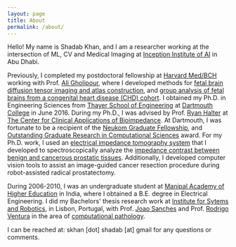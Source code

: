 ```yaml
---
layout: page
title: About
permalink: /about/
---
```

Hello! My name is Shadab Khan, and I am a researcher working at the intersection of ML, CV and Medical Imaging at [Inception Institute of AI](https://www.inceptioniai.org) in Abu Dhabi. 

Previously, I completed my postdoctoral fellowship at [Harvard Med/BCH](https://crl.med.harvard.edu) working with Prof. [Ali Gholipour](https://imagine.med.harvard.edu), where I developed methods for [fetal brain diffusion tensor imaging and atlas construction](https://www.sciencedirect.com/science/article/pii/S1053811918307286), and [group analysis of fetal brains from a congenital heart disease (CHD) cohort](https://link.springer.com/chapter/10.1007/978-3-030-00931-1_4). I obtained my Ph.D. in Engineering Sciences from [Thayer School of Engineering](https://engineering.dartmouth.edu) at [Dartmouth College](https://dartmouth.edu) in June 2016. During my Ph.D., I was advised by Prof. [Ryan Halter](https://engineering.dartmouth.edu/people/faculty/ryan-halter/) at [The Center for Clinical Applications of Bioimpedance](https://engineering.dartmouth.edu/bioimpedance/). At Dartmouth, I was fortunate to be a recipient of the [Neukom Graduate Fellowship](https://neukom.dartmouth.edu/programs/2015grad_fellows.html), and [Outstanding Graduate Research in Computational Sciences](https://neukom.dartmouth.edu/funding/students/undergraduate-graduate-research-prizes) award. For my Ph.D. work, I used an [electrical impedance tomography system](https://ieeexplore.ieee.org/document/6948344) that I developed to spectroscopically analyze the [impedance contrast between benign and cancerous prostatic tissues](https://www.ncbi.nlm.nih.gov/pmc/articles/PMC5209243/). Additionally, I developed computer vision tools to assist an image-guided cancer resection procedure during robot-assisted radical prostatectomy.

During 2006-2010, I was an undergraduate student at [Manipal Academy of Higher Education](https://www.manipal.edu) in India, where I obtained a B.E. degree in Electrical Engineering. I did my Bachelors' thesis research work at [Institute for Sytems and Robotics](https://welcome.isr.tecnico.ulisboa.pt), in Lisbon, Portugal, with Prof. [Joao Sanches](https://www.isr.ist.utl.pt/~jmrs) and Prof. [Rodrigo Ventura](https://users2.isr.tecnico.ulisboa.pt/~yoda/newhome/) in the area of [computational pathology](https://ieeexplore.ieee.org/abstract/document/5512622).

I can be reached at: skhan [dot] shadab [at] gmail for any questions or comments.
